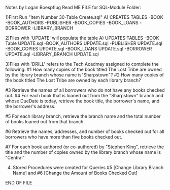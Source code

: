 Notes by Logan Boespflug
Read ME FILE for SQL-Module Folder:

1)First Run "Item Number 30-Table Create.sql"
  A) CREATES TABLES
    -BOOK
    -BOOK_AUTHORS
    -PUBLISHER
    -BOOK_COPIES
    -BOOK_LOANS
    -BORROWER
    -LIBRARY_BRANCH
    
2)Files with 'UPDATE' will populate the table
   A) UPDATES TABLES
     -BOOK Table UPDATE.sql
     -BOOK_AUTHORS UPDATE.sql
     -PUBLISHER UPDATE.sql
     -BOOK_COPIES UPDATE.sql
     -BOOK_LOANS UPDATE.sql
     -BORROWER UPDATE.sql
     -LIBRARY_BRANCH UPDATE.sql

3)Files with 'DRILL' refers to the Tech Acadmey assigned to complete the following:
  #1 How many copies of the book titled The Lost Tribe are owned by the library branch whose name
is"Sharpstown"?
  #2 How many copies of the book titled The Lost Tribe are owned by each library branch?

  #3 Retrieve the names of all borrowers who do not have any books checked out.
  #4  For each book that is loaned out from the "Sharpstown" branch and whose DueDate is today,
retrieve the book title, the borrower's name, and the borrower's address.

  #5 For each library branch, retrieve the branch name and the total number of books loaned out from
that branch.

  #6 Retrieve the names, addresses, and number of books checked out for all borrowers who have more
than five books checked out.

  #7 For each book authored (or co-authored) by "Stephen King", retrieve the title and the number of
copies owned by the library branch whose name is "Central"

4) Stored Procedures were created for Queries #5 [Change Library Branch Name] and #6 [Change the Amount of Books Checked Out]

END OF FILE

    
